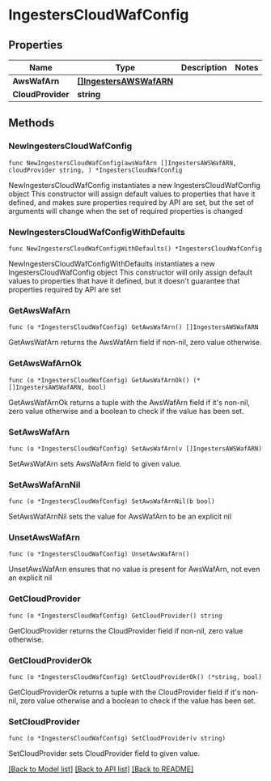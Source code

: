 # IngestersCloudWafConfig

## Properties

Name | Type | Description | Notes
------------ | ------------- | ------------- | -------------
**AwsWafArn** | [**[]IngestersAWSWafARN**](IngestersAWSWafARN.md) |  | 
**CloudProvider** | **string** |  | 

## Methods

### NewIngestersCloudWafConfig

`func NewIngestersCloudWafConfig(awsWafArn []IngestersAWSWafARN, cloudProvider string, ) *IngestersCloudWafConfig`

NewIngestersCloudWafConfig instantiates a new IngestersCloudWafConfig object
This constructor will assign default values to properties that have it defined,
and makes sure properties required by API are set, but the set of arguments
will change when the set of required properties is changed

### NewIngestersCloudWafConfigWithDefaults

`func NewIngestersCloudWafConfigWithDefaults() *IngestersCloudWafConfig`

NewIngestersCloudWafConfigWithDefaults instantiates a new IngestersCloudWafConfig object
This constructor will only assign default values to properties that have it defined,
but it doesn't guarantee that properties required by API are set

### GetAwsWafArn

`func (o *IngestersCloudWafConfig) GetAwsWafArn() []IngestersAWSWafARN`

GetAwsWafArn returns the AwsWafArn field if non-nil, zero value otherwise.

### GetAwsWafArnOk

`func (o *IngestersCloudWafConfig) GetAwsWafArnOk() (*[]IngestersAWSWafARN, bool)`

GetAwsWafArnOk returns a tuple with the AwsWafArn field if it's non-nil, zero value otherwise
and a boolean to check if the value has been set.

### SetAwsWafArn

`func (o *IngestersCloudWafConfig) SetAwsWafArn(v []IngestersAWSWafARN)`

SetAwsWafArn sets AwsWafArn field to given value.


### SetAwsWafArnNil

`func (o *IngestersCloudWafConfig) SetAwsWafArnNil(b bool)`

 SetAwsWafArnNil sets the value for AwsWafArn to be an explicit nil

### UnsetAwsWafArn
`func (o *IngestersCloudWafConfig) UnsetAwsWafArn()`

UnsetAwsWafArn ensures that no value is present for AwsWafArn, not even an explicit nil
### GetCloudProvider

`func (o *IngestersCloudWafConfig) GetCloudProvider() string`

GetCloudProvider returns the CloudProvider field if non-nil, zero value otherwise.

### GetCloudProviderOk

`func (o *IngestersCloudWafConfig) GetCloudProviderOk() (*string, bool)`

GetCloudProviderOk returns a tuple with the CloudProvider field if it's non-nil, zero value otherwise
and a boolean to check if the value has been set.

### SetCloudProvider

`func (o *IngestersCloudWafConfig) SetCloudProvider(v string)`

SetCloudProvider sets CloudProvider field to given value.



[[Back to Model list]](../README.md#documentation-for-models) [[Back to API list]](../README.md#documentation-for-api-endpoints) [[Back to README]](../README.md)


